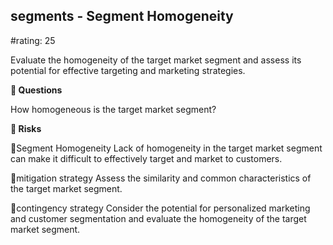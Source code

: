 

## segments - Segment Homogeneity

#rating: 25


Evaluate the homogeneity of the target market segment and assess its potential for effective targeting and marketing strategies.

**💭 Questions**

How homogeneous is the target market segment?

**🚨 Risks**

🚨Segment Homogeneity
Lack of homogeneity in the target market segment can make it difficult to effectively target and market to customers.

🚨mitigation strategy
Assess the similarity and common characteristics of the target market segment.

🚨contingency strategy
Consider the potential for personalized marketing and customer segmentation and evaluate the homogeneity of the target market segment.




